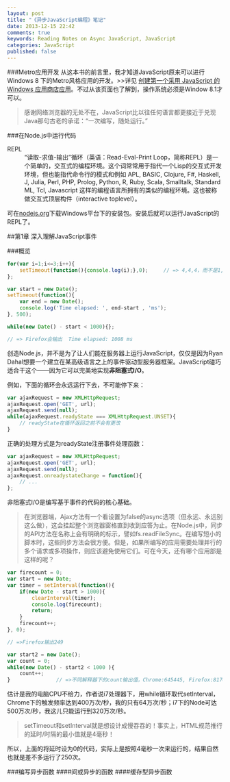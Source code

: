 ```yaml
---
layout: post
title: "《异步JavaScript编程》笔记"
date: 2013-12-15 22:42
comments: true
keywords: Reading Notes on Async JavaScript, JavaScript
categories: JavaScript
published: false
---
```

###Metro应用开发
从这本书的前言里，我才知道JavaScript原来可以进行Windows 8 下的Metro风格应用的开发。>>详见 <a href="http://msdn.microsoft.com/zh-cn/library/windows/apps/br211385.aspx" target="_blank">创建第一个采用 JavaScript 的 Windows 应用商店应用</a>。不过从该页面也了解到，操作系统必须是Window 8.1才可以。

> 感谢网络浏览器的无处不在，JavaScript比以往任何语言都更接近于兑现Java那句古老的承诺：“一次编写，随处运行。”

<!--more-->

###在Node.js中运行代码
<dl>
<dt>REPL</dt>
<dd>
“读取-求值-输出”循环（英语：Read-Eval-Print Loop，简称REPL）是一个简单的，交互式的编程环境。这个词常常用于指代一个Lisp的交互式开发环境，但也能指代命令行的模式和例如 APL, BASIC, Clojure, F#, Haskell, J, Julia, Perl, PHP, Prolog, Python, R, Ruby, Scala, Smalltalk, Standard ML, Tcl, Javascript 这样的编程语言所拥有的类似的编程环境。这也被称做交互式顶层构件（interactive toplevel）。</dd>
</dl>

可在<a href="http://nodejs.org" target="_blank">nodejs.org</a>下载Windows平台下的安装包。安装后就可以运行JavaScript的REPL了。

##第1章 深入理解JavaScript事件

###概览
``` javascript
for(var i=1;i<=3;i++){
    setTimeout(function(){console.log(i);},0);     // => 4,4,4，而不是1,2,3
};
```

``` javascript
var start = new Date();
setTimeout(function(){
    var end = new Date();
    console.log('Time elapsed: ', end-start , 'ms');
}, 500);

while(new Date() - start < 1000){};

// => Firefox会输出  Time elapsed: 1008 ms
```

创造Node.js，并不是为了让人们能在服务器上运行JavaScript，仅仅是因为Ryan Dahal想要一个建立在某高级语言之上的事件驱动型服务器框架。JavaScript碰巧适合干这个——因为它可以完美地实现<strong>非阻塞式I/O</strong>。

例如，下面的循环会永远运行下去，不可能停下来：

``` javascript
var ajaxRequest = new XMLHttpRequest;
ajaxRequest.open('GET', url);
ajaxRequest.send(null);
while(ajaxRequest.readyState === XMLHttpRequest.UNSET){
	// readyState在循环返回之前不会有更改
}
```

正确的处理方式是为readyState注册事件处理函数：

``` javascript
var ajaxRequest = new XMLHttpRequest;
ajaxRequest.open('GET', url);
ajaxRequest.send(null);
ajaxRequest.onreadystateChange = function(){
	// ...
};
```
非阻塞式I/O是编写基于事件的代码的核心基础。

> 在浏览器端，Ajax方法有一个看设置为false的async选项（但永远、永远别这么做），这会挂起整个浏览器窗格直到收到应答为止。在Node.js中，同步的API方法在名称上会有明确的标示，譬如fs.readFileSync。在编写短小的脚本时，这些同步方法会很方便。但是，如果所编写的应用需要处理并行的多个请求或多项操作，则应该避免使用它们。可在今天，还有哪个应用部是这样的呢？

``` javascript
var firecount = 0;
var start = new Date;
var timer = setInterval(function(){
    if(new Date - start > 1000){
        clearInterval(timer);
        console.log(firecount);
        return;
    }
    firecount++;
}, 0);

// =>Firefox输出249
```

``` javascript
var start2 = new Date();
var count = 0;
while(new Date() - start2 < 1000 ){
    count++;
}               // =>不同解释器下的count输出值，Chrome:645445, Firefox:817007, Node: 3270175
```

估计是我的电脑CPU不给力，作者说i7处理器下，用while循环取代setInterval，Chrome下的触发频率达到400万次/秒，我的只有64万次/秒；i7下的Node可达500万次/秒，我这儿只能运行到320万次/秒。

> setTimeout和setInterval就是想设计成慢吞吞的！事实上，HTML规范推行的延时/时隔的最小值就是4毫秒！

所以，上面的将延时设为0的代码，实际上是按照4毫秒一次来运行的，结果自然也就是差不多运行了250次。

###编写异步函数
####间或异步的函数
####缓存型异步函数